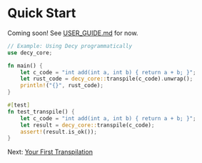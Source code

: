 # Quick Start

Coming soon! See [USER_GUIDE.md](../docs/USER_GUIDE.md) for now.

```rust
// Example: Using Decy programmatically
use decy_core;

fn main() {
    let c_code = "int add(int a, int b) { return a + b; }";
    let rust_code = decy_core::transpile(c_code).unwrap();
    println!("{}", rust_code);
}

#[test]
fn test_transpile() {
    let c_code = "int add(int a, int b) { return a + b; }";
    let result = decy_core::transpile(c_code);
    assert!(result.is_ok());
}
```

Next: [Your First Transpilation](./first-transpilation.md)
